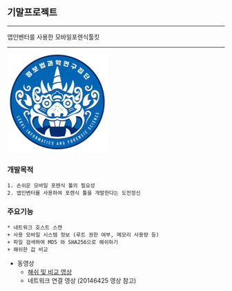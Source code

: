 ## 기말프로젝트

<hr/>
앱인벤터를 사용한 모바일포렌식툴킷
<hr />

![LifsLogo](./lifslogo.png)


### 개발목적
```
1. 손쉬운 모바일 포렌식 툴의 필요성
2. 앱인벤터를 사용하여 포렌식 툴을 개발한다는 도전정신
```

### 주요기능

```
* 네트워크 호스트 스캔
+ 사용 모바일 시스템 정보 (루트 권한 여부, 메모리 사용량 등)
+ 파일 검색하여 MD5 와 SHA256으로 해쉬하기 
+ 해쉬한 값 비교
```




* 동영상
  * [해쉬 및 비교 영상](https://youtu.be/yF4ff1giKoA)
  * 네트워크 연결 영상 (20146425 영상 참고)





